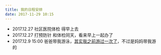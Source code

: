 ```yaml
---
title: 我的日程安排
date: 2017-11-29 10:15
---
```

* 2017.12.27 社区医院体检 得早上去
* 2017.12.27 打预防针 和体检同天，看来早上一起办了
* 2017.12.9 15:00 爸爸带我游泳，[其实我之前游过一次了](/2017/11/25/我第一次游泳/)，不过是妈妈带我游的